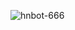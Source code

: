 ![hnbot-666](https://user-images.githubusercontent.com/80617082/197688142-71434d14-5b30-497c-b602-86b22f3e9fb5.png)
